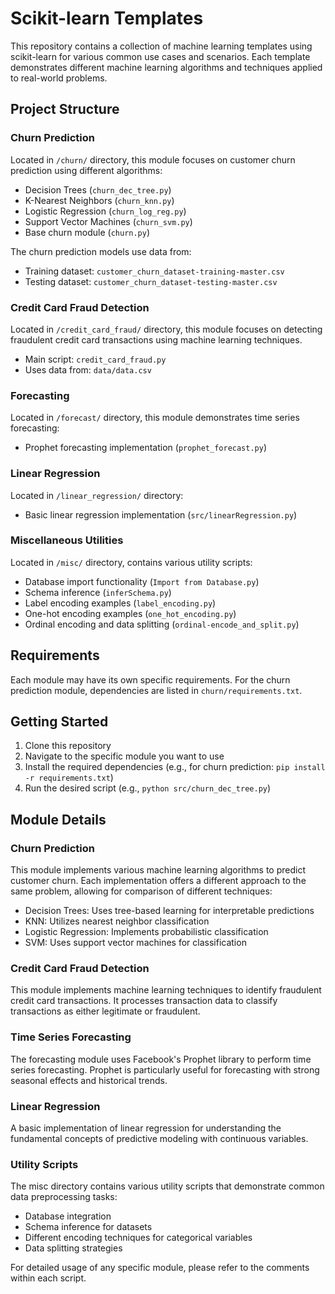 # Scikit-learn Templates

This repository contains a collection of machine learning templates using scikit-learn for various common use cases and scenarios. Each template demonstrates different machine learning algorithms and techniques applied to real-world problems.

## Project Structure

### Churn Prediction
Located in `/churn/` directory, this module focuses on customer churn prediction using different algorithms:
- Decision Trees (`churn_dec_tree.py`)
- K-Nearest Neighbors (`churn_knn.py`)
- Logistic Regression (`churn_log_reg.py`)
- Support Vector Machines (`churn_svm.py`)
- Base churn module (`churn.py`)

The churn prediction models use data from:
- Training dataset: `customer_churn_dataset-training-master.csv`
- Testing dataset: `customer_churn_dataset-testing-master.csv`

### Credit Card Fraud Detection
Located in `/credit_card_fraud/` directory, this module focuses on detecting fraudulent credit card transactions using machine learning techniques.
- Main script: `credit_card_fraud.py`
- Uses data from: `data/data.csv`

### Forecasting
Located in `/forecast/` directory, this module demonstrates time series forecasting:
- Prophet forecasting implementation (`prophet_forecast.py`)

### Linear Regression
Located in `/linear_regression/` directory:
- Basic linear regression implementation (`src/linearRegression.py`)

### Miscellaneous Utilities
Located in `/misc/` directory, contains various utility scripts:
- Database import functionality (`Import from Database.py`)
- Schema inference (`inferSchema.py`)
- Label encoding examples (`label_encoding.py`)
- One-hot encoding examples (`one_hot_encoding.py`)
- Ordinal encoding and data splitting (`ordinal-encode_and_split.py`)

## Requirements

Each module may have its own specific requirements. For the churn prediction module, dependencies are listed in `churn/requirements.txt`.

## Getting Started

1. Clone this repository
2. Navigate to the specific module you want to use
3. Install the required dependencies (e.g., for churn prediction: `pip install -r requirements.txt`)
4. Run the desired script (e.g., `python src/churn_dec_tree.py`)

## Module Details

### Churn Prediction
This module implements various machine learning algorithms to predict customer churn. Each implementation offers a different approach to the same problem, allowing for comparison of different techniques:

- Decision Trees: Uses tree-based learning for interpretable predictions
- KNN: Utilizes nearest neighbor classification
- Logistic Regression: Implements probabilistic classification
- SVM: Uses support vector machines for classification

### Credit Card Fraud Detection
This module implements machine learning techniques to identify fraudulent credit card transactions. It processes transaction data to classify transactions as either legitimate or fraudulent.

### Time Series Forecasting
The forecasting module uses Facebook's Prophet library to perform time series forecasting. Prophet is particularly useful for forecasting with strong seasonal effects and historical trends.

### Linear Regression
A basic implementation of linear regression for understanding the fundamental concepts of predictive modeling with continuous variables.

### Utility Scripts
The misc directory contains various utility scripts that demonstrate common data preprocessing tasks:
- Database integration
- Schema inference for datasets
- Different encoding techniques for categorical variables
- Data splitting strategies

For detailed usage of any specific module, please refer to the comments within each script.

